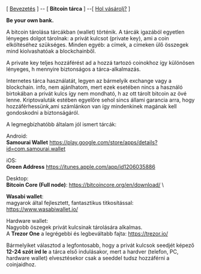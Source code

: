 [ [Bevezetés](README.md) ]  -- [  **Bitcoin tárca** ] --[ [Hol vásárolj?](vasarlas.md) ]

**Be your own bank.**

A bitcoin tárolása tárcákban (wallet) történik. A tárcák igazából egyetlen lényeges dolgot tárolnak: a privát kulcsot (private key), ami a coin elköltéséhez szükséges. 
Minden egyéb: a címek, a címeken ülő összegek mind kiolvashatóak a blockchainből. 

A private key teljes hozzáférést ad a hozzá tartozó coinokhoz így különösen lényeges, h mennyire biztonságos a tárca-alkalmazás.

Internetes tárca használatát, legyen az bármelyik exchange vagy a blockchain. info, nem ajánlhatom, mert ezek esetében nincs a használó birtokában a privát kulcs így nem mondható, h az ott tárolt bitcoin az övé lenne. Kriptovaluták estében egyelőre sehol sincs állami garancia arra, hogy hozzáférhessünk,ami számlánkon van így mindenkinek magának kell gondoskodni a biztonságáról.

A legmegbízhatóbb általam jól ismert tárcák:

Android: \
**Samourai Wallet**
<https://play.google.com/store/apps/details?id=com.samourai.wallet>

iOS: \
**Green Address**
<https://itunes.apple.com/app/id1206035886>

Desktop: \
**Bitcoin Core (Full node)**: <https://bitcoincore.org/en/download/> \

**Wasabi wallet**:\
magyarok által fejlesztett, fantasztikus titkosítással:\
<https://www.wasabiwallet.io/>

Hardware wallet:\
Nagyobb öszegek privát kulcsinak tárolására alkalmas. \
A **Trezor One** a legrégebbi és legbeváltabb fajta: <https://trezor.io/>

Bármelyiket választod a legfontosabb, hogy a privát kulcsok seedjét képező **12-24 szót írd le** a tárca első indulásakor, mert a hardver (telefon, PC, hardware wallet) elvesztésekor csak a seeddel tudsz hozzáférni a coinjaidhoz.
